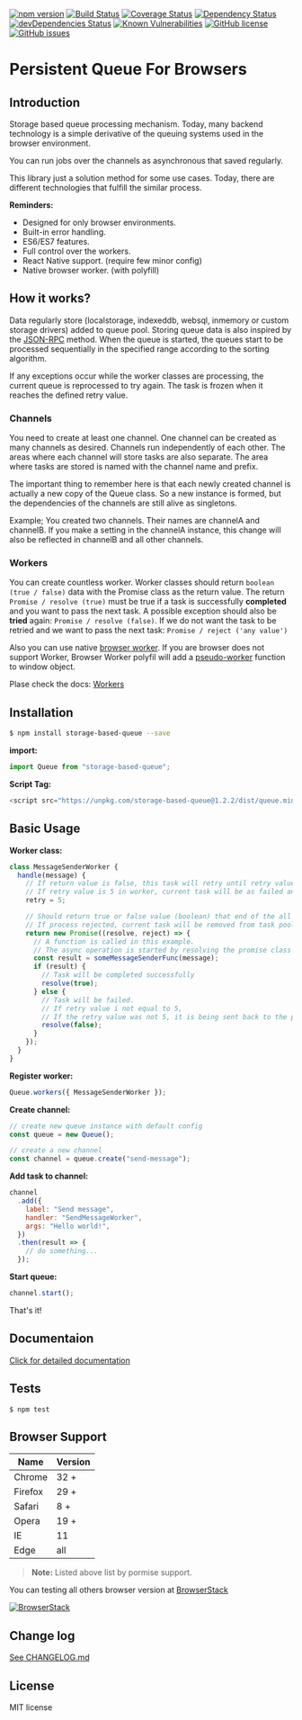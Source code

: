 [![npm version](https://badge.fury.io/js/storage-based-queue.svg)](https://badge.fury.io/js/storage-based-queue)
[![Build Status](https://travis-ci.org/atayahmet/storage-based-queue.svg?branch=v0.0.5-beta5)](https://travis-ci.org/atayahmet/storage-based-queue)
[![Coverage Status](https://coveralls.io/repos/github/atayahmet/storage-based-queue/badge.svg?branch=master)](https://coveralls.io/github/atayahmet/storage-based-queue?branch=master)
[![Dependency Status](https://img.shields.io/david/atayahmet/storage-based-queue.svg?style=flat-square)](https://david-dm.org/atayahmet/storage-based-queue)
[![devDependencies Status](https://david-dm.org/atayahmet/storage-based-queue/dev-status.svg)](https://david-dm.org/atayahmet/storage-based-queue?type=dev)
[![Known Vulnerabilities](https://snyk.io/test/github/atayahmet/storage-based-queue/badge.svg)](https://snyk.io/test/github/atayahmet/storage-based-queue)
[![GitHub license](https://img.shields.io/github/license/atayahmet/storage-based-queue.svg)](https://github.com/atayahmet/storage-based-queue/blob/master/LICENSE)
[![GitHub issues](https://img.shields.io/github/issues/atayahmet/storage-based-queue.svg)](https://github.com/atayahmet/storage-based-queue/issues)

# Persistent Queue For Browsers

## Introduction

Storage based queue processing mechanism. Today, many backend technology is a simple derivative of the queuing systems used in the browser environment.

You can run jobs over the channels as asynchronous that saved regularly.

This library just a solution method for some use cases. Today, there are different technologies that fulfill the similar process.

**Reminders:**

* Designed for only browser environments.
* Built-in error handling.
* ES6/ES7 features.
* Full control over the workers.
* React Native support. (require few minor config)
* Native browser worker. (with polyfill)

## How it works?

Data regularly store (localstorage, indexeddb, websql, inmemory or custom storage drivers) added to queue pool. Storing queue data is also inspired by the [JSON-RPC](http://www.jsonrpc.org/) method. When the queue is started, the queues start to be processed sequentially in the specified range according to the sorting algorithm.

If any exceptions occur while the worker classes are processing, the current queue is reprocessed to try again. The task is frozen when it reaches the defined retry value.

### Channels

You need to create at least one channel. One channel can be created as many channels as desired. Channels run independently of each other. The areas where each channel will store tasks are also separate. The area where tasks are stored is named with the channel name and prefix.

The important thing to remember here is that each newly created channel is actually a new copy of the Queue class. So a new instance is formed, but the dependencies of the channels are still alive as singletons.

Example; You created two channels. Their names are channelA and channelB. If you make a setting in the channelA instance, this change will also be reflected in channelB and all other channels.

### Workers

You can create countless worker. Worker classes should return `boolean` `(true / false)` data with the Promise class as the return value. The return `Promise / resolve (true)` must be true if a task is successfully **completed** and you want to pass the next task. A possible exception should also be **tried** again: `Promise / resolve (false)`. If we do not want the task to be retried and we want to pass the next task: `Promise / reject ('any value')`

Also you can use native [browser worker](https://developer.mozilla.org/en-US/docs/Web/API/Worker). If you are browser does not support Worker, Browser Worker polyfil will add a [pseudo-worker](https://github.com/nolanlawson/pseudo-worker) function to window object.

Plase check the docs: [Workers](https://github.com/atayahmet/storage-based-queue/wiki/Workers)

## Installation

```sh
$ npm install storage-based-queue --save
```

**import:**

```javascript
import Queue from "storage-based-queue";
```

**Script Tag:**

```javascript
<script src="https://unpkg.com/storage-based-queue@1.2.2/dist/queue.min.js" />
```

## Basic Usage

**Worker class:**

```javascript
class MessageSenderWorker {
  handle(message) {
    // If return value is false, this task will retry until retry value 5.
    // If retry value is 5 in worker, current task will be as failed and freezed in the task pool.
    retry = 5;

    // Should return true or false value (boolean) that end of the all process
    // If process rejected, current task will be removed from task pool in worker.
    return new Promise((resolve, reject) => {
      // A function is called in this example.
      // The async operation is started by resolving the promise class with the return value.
      const result = someMessageSenderFunc(message);
      if (result) {
        // Task will be completed successfully
        resolve(true);
      } else {
        // Task will be failed.
        // If retry value i not equal to 5,
        // If the retry value was not 5, it is being sent back to the pool to try again.
        resolve(false);
      }
    });
  }
}
```

**Register worker:**

```javascript
Queue.workers({ MessageSenderWorker });
```

**Create channel:**

```javascript
// create new queue instance with default config
const queue = new Queue();
```

```javascript
// create a new channel
const channel = queue.create("send-message");
```

**Add task to channel:**

```javascript
channel
  .add({
    label: "Send message",
    handler: "SendMessageWorker",
    args: "Hello world!",
  })
  .then(result => {
    // do something...
  });
```

**Start queue:**

```javascript
channel.start();
```

That's it!

## Documentaion

[Click for detailed documentation](https://github.com/atayahmet/storage-based-queue/wiki/Quick-Start)

## Tests

```ssh
$ npm test
```

## Browser Support

| Name    | Version |
| ------- | :------ |
| Chrome  | 32 +    |
| Firefox | 29 +    |
| Safari  | 8 +     |
| Opera   | 19 +    |
| IE      | 11      |
| Edge    | all     |

> **Note:** Listed above list by pormise support.

You can testing all others browser version at <a href="https://www.browserstack.com" target="_blank">BrowserStack</a>

<a href="https://www.browserstack.com" target="_blank"><img alt="BrowserStack" src="https://raw.github.com/josdejong/mathjs/master/misc/browserstack.png"></a>

## Change log

[See CHANGELOG.md](https://github.com/atayahmet/storage-based-queue/blob/master/CHANGES.md)

## License

MIT license
